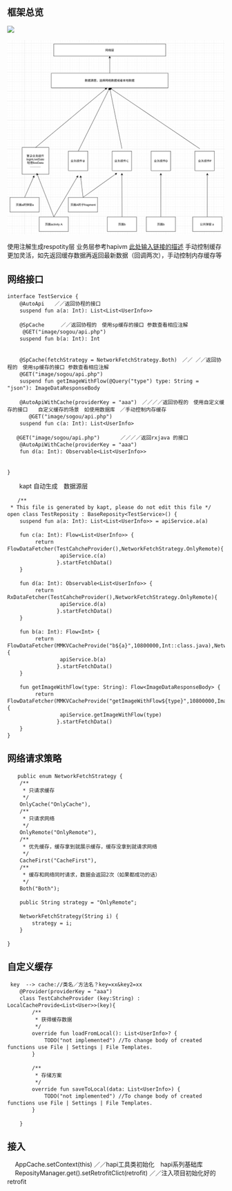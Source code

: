 


 






## 框架总览 ##
[![](https://jitpack.io/v/MJLblabla/hapiReposity.svg)](https://jitpack.io/#MJLblabla/hapiReposity)

![此处输入图片的描述][1]

使用注解生成respotity层
业务层参考hapivm [此处输入链接的描述][2]
手动控制缓存更加灵活，如先返回缓存数据再返回最新数据（回调两次），手动控制内存缓存等


## 网络接口 ##



    interface TestService {
        @AutoApi　　／／返回协程的接口
        suspend fun a(a: Int): List<List<UserInfo>>

        @SpCache　　  ／／返回协程的　使用sp缓存的接口 参数查看相应注解
         @GET("image/sogou/api.php")
        suspend fun b(a: Int): Int


        @SpCache(fetchStrategy = NetworkFetchStrategy.Both)　／／ ／／返回协程的　使用sp缓存的接口 参数查看相应注解
        @GET("image/sogou/api.php")
        suspend fun getImageWithFlow(@Query("type") type: String = "json"): ImageDataResponseBody

        @AutoApiWithCache(providerKey = "aaa")　／／／／返回协程的　使用自定义缓存的接口　　自定义缓存的场景　如使用数据库　／手动控制内存缓存
           @GET("image/sogou/api.php")
        suspend fun c(a: Int): List<UserInfo>

       @GET("image/sogou/api.php")　　　　／／／／返回rxjava 的接口　
        @AutoApiWithCache(providerKey = "aaa")
        fun d(a: Int): Observable<List<UserInfo>>


    }

　　kapt 自动生成　数据源层

    　　/**
     * This file is generated by kapt, please do not edit this file */
    open class TestReposity : BaseReposity<TestService>() {
        suspend fun a(a: Int): List<List<UserInfo>> = apiService.a(a)

        fun c(a: Int): Flow<List<UserInfo>> {
             return FlowDataFetcher(TestCahcheProvider(),NetworkFetchStrategy.OnlyRemote){
                     apiService.c(a)
                    }.startFetchData()
        }

        fun d(a: Int): Observable<List<UserInfo>> {
             return RxDataFetcher(TestCahcheProvider(),NetworkFetchStrategy.OnlyRemote){
                     apiService.d(a)
                    }.startFetchData()
        }

        fun b(a: Int): Flow<Int> {
             return FlowDataFetcher(MMKVCacheProvide("b${a}",10800000,Int::class.java),NetworkFetchStrategy.CacheFirst){
                     apiService.b(a)
                    }.startFetchData()
        }

        fun getImageWithFlow(type: String): Flow<ImageDataResponseBody> {
             return FlowDataFetcher(MMKVCacheProvide("getImageWithFlow${type}",10800000,ImageDataResponseBody::class.java),NetworkFetchStrategy.Both){
                     apiService.getImageWithFlow(type)
                    }.startFetchData()
        }
    }

## 网络请求策略 ##

    　　public enum NetworkFetchStrategy {
        /**
         * 只请求缓存
         */
        OnlyCache("OnlyCache"),
        /**
         * 只请求网络
         */
        OnlyRemote("OnlyRemote"),
        /**
         * 优先缓存，缓存拿到就展示缓存，缓存没拿到就请求网络
         */
        CacheFirst("CacheFirst"),
        /**
         * 缓存和网络同时请求，数据会返回2次（如果都成功的话）
         */
        Both("Both");

        public String strategy = "OnlyRemote";

        NetworkFetchStrategy(String i) {
            strategy = i;
        }

    }
## 自定义缓存 ##

     key  --> cache://类名／方法名？key=xx&key2=xx
        @Provider(providerKey = "aaa")
        class TestCahcheProvider (key:String) : LocalCacheProvide<List<User>>(key){
            /**
             * 获得缓存数据
             */
            override fun loadFromLocal(): List<UserInfo>? {
                TODO("not implemented") //To change body of created functions use File | Settings | File Templates.
            }

            /**
             * 存储方案
             */
            override fun saveToLocal(data: List<UserInfo>) {
                TODO("not implemented") //To change body of created functions use File | Settings | File Templates.
            }

        }


## 接入 ##
　  AppCache.setContext(this) ／／hapi工具类初始化　hapi系列基础库
　  ReposityManager.get().setRetrofitClict(retrofit) ／／注入项目初始化好的retrofit
　


  [1]: https://github.com/MJLblabla/hapiVm/blob/latest_branch/img/ic.png
  [2]: https://github.com/MJLblabla/hapiVm